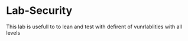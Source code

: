 # Lab-Security
This lab is usefull to to lean and test with defirent of vunrlablities with all levels
